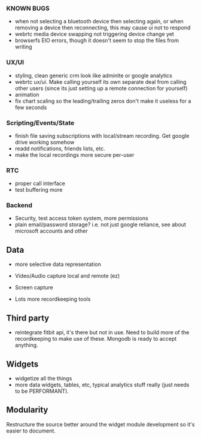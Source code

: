 ### KNOWN BUGS

- when not selecting a bluetooth device then selecting again, or when removing a device then reconnecting, this may cause ui not to respond
- webrtc media device swapping not triggering device change yet
- browserfs EIO errors, though it doesn't seem to stop the files from writing

### UX/UI
- styling, clean generic crm look like adminlte or google analytics
- webrtc ux/ui. Make calling yourself its own separate deal from calling other users (since its just setting up a remote connection for yourself)
- animation
- fix chart scaling so the leading/trailing zeros don't make it useless for a few seconds

### Scripting/Events/State

- finish file saving subscriptions with local/stream recording. Get google drive working somehow
- readd notifications, friends lists, etc.
- make the local recordings more secure per-user

### RTC

- proper call interface
- test buffering more

### Backend

- Security, test access token system, more permissions
- plain email/password storage? i.e. not just google reliance, see about microsoft accounts and other

## Data

- more selective data representation
- Video/Audio capture local and remote (ez)
- Screen capture

- Lots more recordkeeping tools

## Third party

- reintegrate fitbit api, it's there but not in use. Need to build more of the recordkeeping to make use of these. Mongodb is ready to accept anything.

## Widgets

- widgetize all the things
- more data widgets, tables, etc, typical analytics stuff really (just needs to be PERFORMANT).

## Modularity

Restructure the source better around the widget module development so it's easier to document. 
